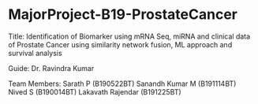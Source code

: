 # MajorProject-B19-ProstateCancer

Title: Identification of Biomarker using mRNA Seq, miRNA and clinical data of Prostate Cancer using similarity network fusion, ML approach and survival analysis

Guide: Dr. Ravindra Kumar

Team Members: Sarath P (B190522BT)
              Sanandh Kumar M (B191114BT)
              Nived S (B190014BT)
              Lakavath Rajendar (B191225BT)

